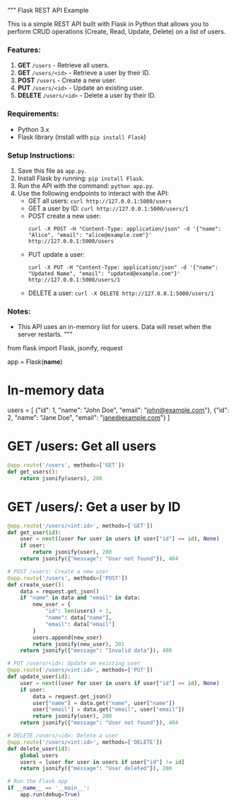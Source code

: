 """
Flask REST API Example

This is a simple REST API built with Flask in Python that allows you to perform CRUD operations (Create, Read, Update, Delete) on a list of users.

### Features:
1. **GET** `/users` - Retrieve all users.
2. **GET** `/users/<id>` - Retrieve a user by their ID.
3. **POST** `/users` - Create a new user.
4. **PUT** `/users/<id>` - Update an existing user.
5. **DELETE** `/users/<id>` - Delete a user by their ID.

### Requirements:
- Python 3.x
- Flask library (install with `pip install Flask`)

### Setup Instructions:
1. Save this file as `app.py`.
2. Install Flask by running: `pip install Flask`.
3. Run the API with the command: `python app.py`.
4. Use the following endpoints to interact with the API:
   - GET all users: `curl http://127.0.0.1:5000/users`
   - GET a user by ID: `curl http://127.0.0.1:5000/users/1`
   - POST create a new user: 
     ```
     curl -X POST -H "Content-Type: application/json" -d '{"name": "Alice", "email": "alice@example.com"}' http://127.0.0.1:5000/users
     ```
   - PUT update a user: 
     ```
     curl -X PUT -H "Content-Type: application/json" -d '{"name": "Updated Name", "email": "updated@example.com"}' http://127.0.0.1:5000/users/1
     ```
   - DELETE a user: `curl -X DELETE http://127.0.0.1:5000/users/1`

### Notes:
- This API uses an in-memory list for users. Data will reset when the server restarts.
"""

from flask import Flask, jsonify, request

app = Flask(__name__)

# In-memory data
users = [
    {"id": 1, "name": "John Doe", "email": "john@example.com"},
    {"id": 2, "name": "Jane Doe", "email": "jane@example.com"}
]

# GET /users: Get all users
```py
@app.route('/users', methods=['GET'])
def get_users():
    return jsonify(users), 200
```

# GET /users/<id>: Get a user by ID
```py
@app.route('/users/<int:id>', methods=['GET'])
def get_user(id):
    user = next((user for user in users if user["id"] == id), None)
    if user:
        return jsonify(user), 200
    return jsonify({"message": "User not found"}), 404

# POST /users: Create a new user
@app.route('/users', methods=['POST'])
def create_user():
    data = request.get_json()
    if "name" in data and "email" in data:
        new_user = {
            "id": len(users) + 1,
            "name": data["name"],
            "email": data["email"]
        }
        users.append(new_user)
        return jsonify(new_user), 201
    return jsonify({"message": "Invalid data"}), 400

# PUT /users/<id>: Update an existing user
@app.route('/users/<int:id>', methods=['PUT'])
def update_user(id):
    user = next((user for user in users if user["id"] == id), None)
    if user:
        data = request.get_json()
        user["name"] = data.get("name", user["name"])
        user["email"] = data.get("email", user["email"])
        return jsonify(user), 200
    return jsonify({"message": "User not found"}), 404

# DELETE /users/<id>: Delete a user
@app.route('/users/<int:id>', methods=['DELETE'])
def delete_user(id):
    global users
    users = [user for user in users if user["id"] != id]
    return jsonify({"message": "User deleted"}), 200

# Run the Flask app
if __name__ == '__main__':
    app.run(debug=True)
```
